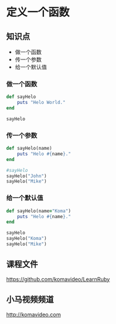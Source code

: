 定义一个函数
===========

## 知识点

* 做一个函数
* 传一个参数
* 给一个默认值

### 做一个函数

~~~ruby
def sayHelo
    puts "Helo World."
end

sayHelo
~~~

### 传一个参数

~~~ruby
def sayHelo(name)
    puts "Helo #{name}."
end

#sayHelo
sayHelo("John")
sayHelo("Mike")
~~~

### 给一个默认值

~~~ruby
def sayHelo(name="Koma")
    puts "Helo #{name}."
end

sayHelo
sayHelo("Koma")
sayHelo("Mike")
~~~

## 课程文件

https://github.com/komavideo/LearnRuby

## 小马视频频道

http://komavideo.com
